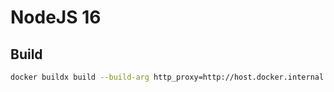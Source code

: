 # NodeJS 16

## Build

```sh
docker buildx build --build-arg http_proxy=http://host.docker.internal:3142 --platform linux/amd64,linux/arm64 --push -t mikoto2000/node:16 .
```

